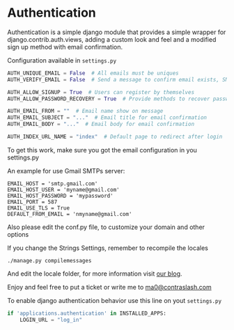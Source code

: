 # Authentication

Authentication is a simple django module that provides a simple wrapper for django.contrib.auth.views, 
adding a custom look and feel and a modified sign up method with email confirmation.

Configuration available in `settings.py`

```python
AUTH_UNIQUE_EMAIL = False  # All emails must be uniques
AUTH_VERIFY_EMAIL = False  # Send a message to confirm email exists, SMTP configuration must be enabled

AUTH_ALLOW_SIGNUP = True  # Users can register by themselves
AUTH_ALLOW_PASSWORD_RECOVERY = True  # Provide methods to recover password, SMPT configuration must be enabled

AUTH_EMAIL_FROM = ""  # Email name show on message
AUTH_EMAIL_SUBJECT = "..."  # Email title for email confirmation
AUTH_EMAIL_BODY = "..."  # Email body for email confirmation

AUTH_INDEX_URL_NAME = "index"  # Default page to redirect after login
```

To get this work, make sure you got the email configuration in you settings.py

An example for use Gmail SMTPs server:
```
EMAIL_HOST = 'smtp.gmail.com'
EMAIL_HOST_USER = 'myname@gmail.com'
EMAIL_HOST_PASSWORD = 'mypassword'
EMAIL_PORT = 587
EMAIL_USE_TLS = True
DEFAULT_FROM_EMAIL = 'nmyname@gmail.com'
```  

Also please edit the conf.py file, to customize your domain and other options

If you change the Strings Settings, remember to recompile the locales

```
./manage.py compilemessages
```

And edit the locale folder, for more information visit [our blog](http://blog.contraslash.com/creando-locales-con-django/).

Enjoy and feel free to put a ticket or write me to ma0@contraslash.com


To enable django authentication behavior use this line on yout `settings.py`

```python
if 'applications.authentication' in INSTALLED_APPS:
    LOGIN_URL = "log_in"
```
